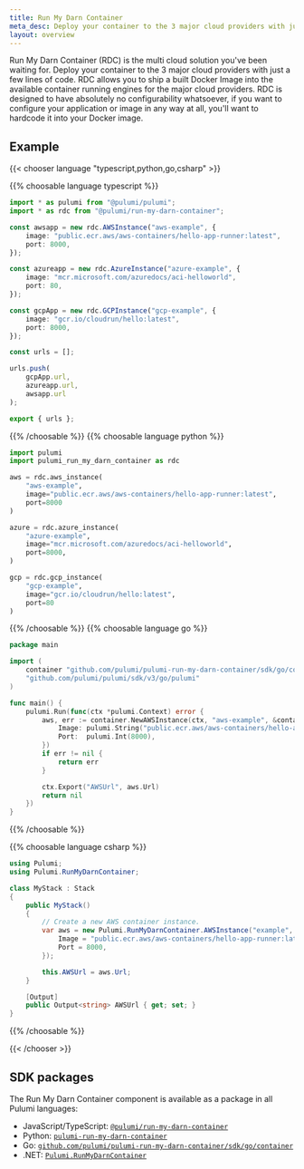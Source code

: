 ```yaml
---
title: Run My Darn Container
meta_desc: Deploy your container to the 3 major cloud providers with just a few lines of code.
layout: overview
---
```


Run My Darn Container (RDC) is the multi cloud solution you've been waiting for. Deploy your container to the 3 major cloud providers with just a few lines of code. RDC allows you to ship a built Docker Image into the available container running engines for the major cloud providers. RDC is designed to have absolutely no configurability whatsoever, if you want to configure your application or image in any way at all, you'll want to hardcode it into your Docker image.

## Example

{{< chooser language "typescript,python,go,csharp" >}}

{{% choosable language typescript %}}

```typescript
import * as pulumi from "@pulumi/pulumi";
import * as rdc from "@pulumi/run-my-darn-container";

const awsapp = new rdc.AWSInstance("aws-example", {
    image: "public.ecr.aws/aws-containers/hello-app-runner:latest",
    port: 8000,
});

const azureapp = new rdc.AzureInstance("azure-example", {
    image: "mcr.microsoft.com/azuredocs/aci-helloworld",
    port: 80,
});

const gcpApp = new rdc.GCPInstance("gcp-example", {
    image: "gcr.io/cloudrun/hello:latest",
    port: 8000,
});

const urls = [];

urls.push(
    gcpApp.url,
    azureapp.url,
    awsapp.url
);

export { urls };
```

{{% /choosable %}}
{{% choosable language python %}}

```py
import pulumi
import pulumi_run_my_darn_container as rdc

aws = rdc.aws_instance(
    "aws-example",
    image="public.ecr.aws/aws-containers/hello-app-runner:latest",
    port=8000
)

azure = rdc.azure_instance(
    "azure-example",
    image="mcr.microsoft.com/azuredocs/aci-helloworld",
    port=8000,
)

gcp = rdc.gcp_instance(
    "gcp-example",
    image="gcr.io/cloudrun/hello:latest",
    port=80
)
```

{{% /choosable %}}
{{% choosable language go %}}

```go
package main

import (
	container "github.com/pulumi/pulumi-run-my-darn-container/sdk/go/container"
	"github.com/pulumi/pulumi/sdk/v3/go/pulumi"
)

func main() {
	pulumi.Run(func(ctx *pulumi.Context) error {
		aws, err := container.NewAWSInstance(ctx, "aws-example", &container.AWSInstanceArgs{
			Image: pulumi.String("public.ecr.aws/aws-containers/hello-app-runner:latest"),
			Port:  pulumi.Int(8000),
		})
		if err != nil {
			return err
		}

		ctx.Export("AWSUrl", aws.Url)
		return nil
	})
}
```

{{% /choosable %}}

{{% choosable language csharp %}}

```csharp
using Pulumi;
using Pulumi.RunMyDarnContainer;

class MyStack : Stack
{
    public MyStack()
    {
        // Create a new AWS container instance.
        var aws = new Pulumi.RunMyDarnContainer.AWSInstance("example", new Pulumi.RunMyDarnContainer.AWSInstanceArgs{
            Image = "public.ecr.aws/aws-containers/hello-app-runner:latest",
			Port = 8000,
        });

        this.AWSUrl = aws.Url;
    }

    [Output]
    public Output<string> AWSUrl { get; set; }
}
```

{{% /choosable %}}

{{< /chooser >}}

## SDK packages

The Run My Darn Container component is available as a package in all Pulumi languages:

* JavaScript/TypeScript: [`@pulumi/run-my-darn-container`](https://www.npmjs.com/package/@pulumi/run-my-darn-container)
* Python: [`pulumi-run-my-darn-container`](https://pypi.org/project/pulumi-run-my-darn-container/)
* Go: [`github.com/pulumi/pulumi-run-my-darn-container/sdk/go/container`](github.com/pulumi/pulumi-run-my-darn-container)
* .NET: [`Pulumi.RunMyDarnContainer`](https://www.nuget.org/packages/Pulumi.RunMyDarnContainer)
